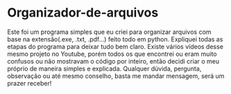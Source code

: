 # Organizador-de-arquivos
Este foi um programa simples que eu criei para organizar arquivos com base na extensão(.exe, .txt, .pdf...) feito todo em python.
 Expliquei todas as etapas do programa para deixar tudo bem claro. Existe vários vídeos desse mesmo projeto no Youtube, porém todos os que encontrei ou eram muito confusos ou não mostravam o código por inteiro, então decidi criar o meu próprio de maneira simples e explicada. Qualquer dúvida, pergunta, observação ou até mesmo conselho, basta me mandar mensagem, será um prazer receber!
